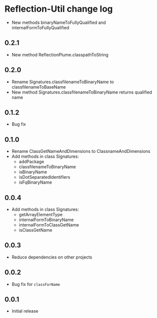 # Reflection-Util change log

- New methods binaryNameToFullyQualified and internalFormToFullyQualified

## 0.2.1

- New method ReflectionPlume.classpathToString

## 0.2.0

- Rename Signatures.classfilenameToBinaryName to classfilenameToBaseName
- New method Signatures.classfilenameToBinaryName returns qualified name

## 0.1.2

- Bug fix

## 0.1.0

- Rename ClassGetNameAndDimensions to ClassnameAndDimensions
- Add methods in class Signatures:
   - addPackage
   - classfilenameToBinaryName
   - isBinaryName
   - isDotSeparatedIdentifiers
   - isFqBinaryName

## 0.0.4

- Add methods in class Signatures:
   - getArrayElementType
   - internalFormToBinaryName
   - internalFormToClassGetName
   - isClassGetName

## 0.0.3

- Reduce dependencies on other projects

## 0.0.2

- Bug fix for `classForName`

## 0.0.1

- Initial release
